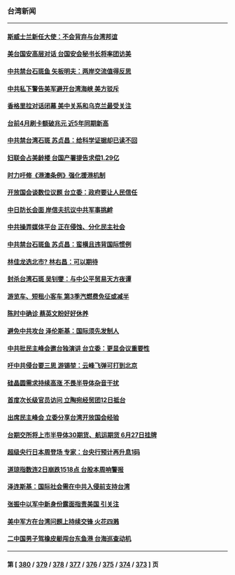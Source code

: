 ### 台湾新闻
---
#### [斯威士兰新任大使：不会背弃与台湾邦谊](../../pages/ncid1349361/n13758561.md) 
#### [美台国安高层对话 台国安会秘书长将率团访美](../../pages/ncid1349361/n13758511.md) 
#### [中共禁台石斑鱼 矢板明夫：两岸交流值得反思](../../pages/ncid1349361/n13758287.md) 
#### [中共私下警告美军避开台湾海峡 美方驳斥](../../pages/ncid1349361/n13758085.md) 
#### [香格里拉对话闭幕 美中关系和乌克兰最受关注](../../pages/ncid1349361/n13757929.md) 
#### [台前4月刷卡额破兆元 近5年同期新高](../../pages/ncid1349361/n13757851.md) 
#### [中共禁台湾石斑 苏贞昌：给科学证据却已读不回](../../pages/ncid1349361/n13757807.md) 
#### [妇联会占美龄楼 台国产署提告求偿1.29亿](../../pages/ncid1349361/n13757814.md) 
#### [时力吁修《港澳条例》强化援港机制](../../pages/ncid1349361/n13757895.md) 
#### [开放国会谈数位议题 台立委：政府要让人民信任](../../pages/ncid1349361/n13757875.md) 
#### [中日防长会面 岸信夫抗议中共军事挑衅](../../pages/ncid1349361/n13757815.md) 
#### [中共操弄媒体平台 正在侵蚀、分化民主社会](../../pages/ncid1349361/n13757805.md) 
#### [中共禁台石斑鱼 苏贞昌：蛮横且违背国际惯例](../../pages/ncid1349361/n13757811.md) 
#### [林佳龙选北市? 林右昌：可以期待](../../pages/ncid1349361/n13757813.md) 
#### [封杀台湾石斑 吴钊燮：与中公平贸易天方夜谭](../../pages/ncid1349361/n13757803.md) 
#### [游览车、短租小客车 第3季汽燃费免征或减半](../../pages/ncid1349361/n13757808.md) 
#### [陈时中确诊 蔡英文盼好好休养](../../pages/ncid1349361/n13757809.md) 
#### [避免中共攻台 泽伦斯基：国际须先发制人](../../pages/ncid1349361/n13757792.md) 
#### [中共批民主峰会邀台独演讲 台立委：更显会议重要性](../../pages/ncid1349361/n13757790.md) 
#### [吁中共侵台要三思 游锡堃：云峰飞弹可打到北京](../../pages/ncid1349361/n13757773.md) 
#### [硅晶圆需求持续高涨 不畏半导体杂音干扰](../../pages/ncid1349361/n13757759.md) 
#### [首度次长级官员访问 立陶宛经贸团12日抵台](../../pages/ncid1349361/n13757780.md) 
#### [出席民主峰会 立委分享台湾开放国会经验](../../pages/ncid1349361/n13757770.md) 
#### [台期交所将上市半导体30期货、航运期货 6月27日挂牌](../../pages/ncid1349361/n13757761.md) 
#### [超级央行日本周登场 专家：台央行预计再升息1码](../../pages/ncid1349361/n13757767.md) 
#### [道琼指数连2日崩跌1518点 台股本周响警报](../../pages/ncid1349361/n13757722.md) 
#### [泽连斯基：国际社会需在中共入侵前支持台湾](../../pages/ncid1349361/n13757498.md) 
#### [张振中以军中新身份露面指责美国 引关注](../../pages/ncid1349361/n13757337.md) 
#### [美中军方在台湾问题上持续交锋 火花四溅](../../pages/ncid1349361/n13757334.md) 
#### [二中国男子驾橡皮艇闯台东鱼港 台海巡查动机](../../pages/ncid1349361/n13757297.md) 

---
#### 第 [ [380](./380.md) / [379](./379.md) / [378](./378.md) / [377](./377.md) / [376](./376.md) / [375](./375.md) / [374](./374.md) / [373](./373.md) ] 页
